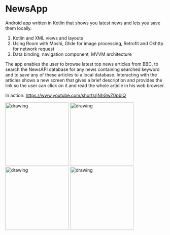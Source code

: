 # NewsApp
Android app written in Kotlin that shows you latest news and lets you save them locally.

1. Kotlin and XML views and layouts
2. Using Room with Moshi, Glide for image processing, Retrofit and Okhttp for network request
3. Data binding, navigation component, MVVM architecture

The app enables the user to browse latest top news articles from BBC, to search the NewsAPI database for any news containing searched keyword and to save any of these articles to a local database. Interacting with the articles shows a new screen that gives a brief description and provides the link so the user can click on it and read the whole article in his web browser.

In action: https://www.youtube.com/shorts/jNhGwZ0pbIQ

<img src="https://user-images.githubusercontent.com/15163719/181917287-cd61e3cc-e239-449c-bca0-fc4d2e12924f.png" alt="drawing" width="200"/> <img src="https://user-images.githubusercontent.com/15163719/181917293-0e3f0843-29be-49d5-9cee-908a9de9b346.png" alt="drawing" width="200"/> <img src="https://user-images.githubusercontent.com/15163719/181917295-df35363c-661a-4dd7-8993-37c9b3ff78b7.png" alt="drawing" width="200"/> <img src="https://user-images.githubusercontent.com/15163719/181917297-2d725556-7662-4eba-8fcc-3d003a79c48f.png" alt="drawing" width="200"/>
